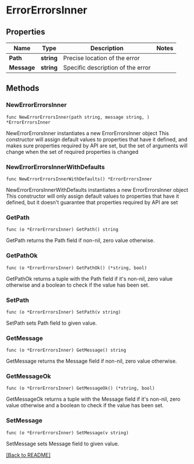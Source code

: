 # ErrorErrorsInner

## Properties

| Name | Type | Description | Notes |
| ------------ | ------------- | ------------- | ------------- |
| **Path** | **string** | Precise location of the error |  |
| **Message** | **string** | Specific description of the error |  |

## Methods

### NewErrorErrorsInner

`func NewErrorErrorsInner(path string, message string, ) *ErrorErrorsInner`

NewErrorErrorsInner instantiates a new ErrorErrorsInner object
This constructor will assign default values to properties that have it defined,
and makes sure properties required by API are set, but the set of arguments
will change when the set of required properties is changed

### NewErrorErrorsInnerWithDefaults

`func NewErrorErrorsInnerWithDefaults() *ErrorErrorsInner`

NewErrorErrorsInnerWithDefaults instantiates a new ErrorErrorsInner object
This constructor will only assign default values to properties that have it defined,
but it doesn't guarantee that properties required by API are set

### GetPath

`func (o *ErrorErrorsInner) GetPath() string`

GetPath returns the Path field if non-nil, zero value otherwise.

### GetPathOk

`func (o *ErrorErrorsInner) GetPathOk() (*string, bool)`

GetPathOk returns a tuple with the Path field if it's non-nil, zero value otherwise
and a boolean to check if the value has been set.

### SetPath

`func (o *ErrorErrorsInner) SetPath(v string)`

SetPath sets Path field to given value.


### GetMessage

`func (o *ErrorErrorsInner) GetMessage() string`

GetMessage returns the Message field if non-nil, zero value otherwise.

### GetMessageOk

`func (o *ErrorErrorsInner) GetMessageOk() (*string, bool)`

GetMessageOk returns a tuple with the Message field if it's non-nil, zero value otherwise
and a boolean to check if the value has been set.

### SetMessage

`func (o *ErrorErrorsInner) SetMessage(v string)`

SetMessage sets Message field to given value.



[[Back to README]](../../README.md)


